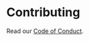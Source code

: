 # Contributing

Read our [Code of Conduct](https://github.com/kataras/iris/tree/master/CODE_OF_CONDUCT.md).